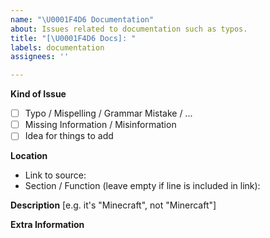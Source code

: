 ```yaml
---
name: "\U0001F4D6 Documentation"
about: Issues related to documentation such as typos.
title: "[\U0001F4D6 Docs]: "
labels: documentation
assignees: ''

---
```


**Kind of Issue**
 <!-- put an `x` between the brackets of the option that fits your issue -->
 - [ ] Typo / Mispelling / Grammar Mistake / ...
 - [ ] Missing Information / Misinformation
 - [ ] Idea for things to add

**Location**
 - Link to source: 
 - Section / Function (leave empty if line is included in link): 

**Description**
[e.g. it's "Minecraft", not "Minercaft"]

**Extra Information**
